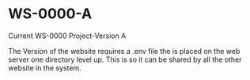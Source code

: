 # WS-0000-A
 Current WS-0000 Project-Version A

 The Version of the website requires a .env file the is placed on the web server one directory level up. This is so it can be shared by all the other website in the system.
